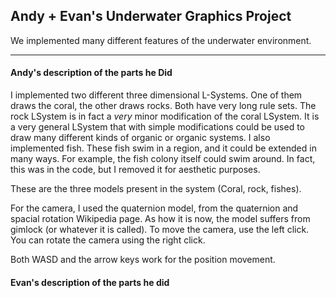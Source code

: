 ## Andy + Evan's Underwater Graphics Project

We implemented many different features of the underwater environment.

___

#### Andy's description of the parts he Did

I implemented two different three dimensional L-Systems. One of them draws the coral, the other draws rocks. Both have very long rule sets. The rock LSystem is in fact a *very* minor modification of the coral LSystem. It is a very general LSystem that with simple modifications could be used to draw many different kinds of organic or organic systems.
I also implemented fish. These fish swim in a region, and it could be extended in many ways. For example, the fish colony itself could swim around. In fact, this was in the code, but I removed it for aesthetic purposes.

These are the three models present in the system (Coral, rock, fishes).

For the camera, I used the quaternion model, from the quaternion and spacial rotation Wikipedia page. As how it is now, the model suffers from gimlock (or whatever it is called). To move the camera, use the left click. You can rotate the camera using the right click.

Both WASD and the arrow keys work for the position movement.

#### Evan's description of the parts he did
